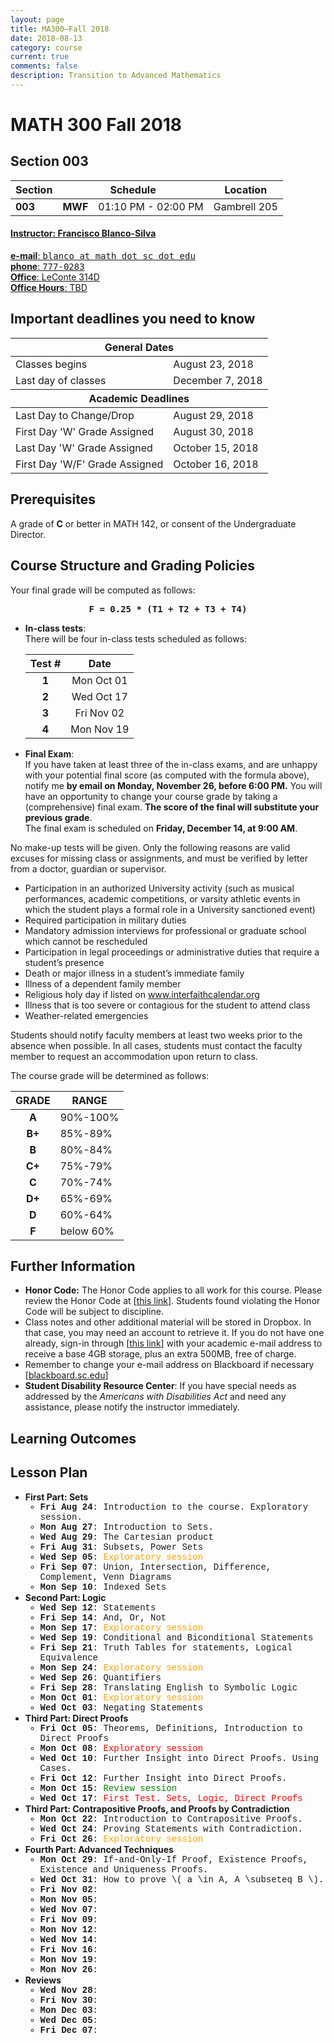 ```yaml
---
layout: page
title: MA300—Fall 2018
date: 2018-08-13 
category: course
current: true  
comments: false
description: Transition to Advanced Mathematics
---
```


# MATH 300 Fall 2018

## Section 003

<!-- Meeting Times -->

<div class="row">
	<div class="col-sm-2 col-lg-2"></div>
    <div class="col-sm-8 col-lg-8">
        <table class="table table-striped">
        <thead>
            <tr>
            	<th style="text-align:left;"><strong>Section</strong></th>
                <th style="text-align:center;" colspan="2"><strong>Schedule</strong></th>
                <th style="text-align:center;"><strong>Location</strong></th>
            </tr>
        </thead>
            <tr>
            	<td style="text-align:left;"><strong>003</strong></td>
                <td style="text-align:right;"><strong>MWF</strong></td>
                <td style="text-align:left;">01:10 PM - 02:00 PM</td>
                <td style="text-align:center;">Gambrell 205</td>
            </tr>
        </table>
    </div>
	<div class="col-sm-2 col-lg-2"></div>
</div>

<!-- Instructor information -->

<div class="row">
	<div class="col-sm-2 col-lg-2">
	</div>
	<div class="col-sm-8 col-lg-8">
		<div class="list-group">
            <a href="mailto:blanco@math.sc.edu" class="list-group-item">
                <h4 class="list-group-item-heading"><strong>Instructor</strong>: Francisco Blanco-Silva</h4>
                <p class="list-group-item-text">
                    <strong>e-mail</strong>: <tt>blanco at math dot sc dot edu</tt><br/>
                    <strong>phone</strong>: <tt>777-0283</tt><br/>
                    <strong>Office</strong>: LeConte 314D<br />
                    <strong>Office Hours</strong>: TBD
                </p>
            </a>
        </div>
	</div>	
	<div class="col-sm-2 col-lg-2">
	</div>
</div>



<!-- Textbook -->




## Important deadlines you need to know

<div class="row">
	<div class="col-sm-2 col-lg-2"></div>
	<div class="col-sm-8 col-lg-8">
		<table class="table table-striped">
			<thead>
				<tr>
					<th colspan="2">General Dates</th>
				</tr>
			</thead>
			<tbody>
				<tr>
					<td>Classes begins</td>
					<td>August 23, 2018</td>
				</tr>
				<tr>
					<td>Last day of classes</td>
					<td>December 7, 2018</td>
				</tr>
				<thead>
					<tr>
						<th colspan="2">Academic Deadlines</th>
					</tr>
				</thead>
				<tr>
					<td>Last Day to Change/Drop</td>
					<td>August 29, 2018</td>
				</tr>
				<tr>
					<td>First Day 'W' Grade Assigned</td>
					<td>August 30, 2018</td>
				</tr>
				<tr>
					<td>Last Day 'W' Grade Assigned</td>
					<td>October 15, 2018</td>
				</tr>
				<tr>
					<td>First Day 'W/F' Grade Assigned</td>
					<td>October 16, 2018</td>
				</tr>
			</tbody>
		</table>
	</div>
	<div class="col-sm-2 col-lg-2"></div>
</div>

## Prerequisites

A grade of **C** or better in MATH 142, or consent of the Undergraduate Director.

## Course Structure and Grading Policies

Your final grade will be computed as follows:

<div class="alert alert-warning" role="alert" style="text-align:center;">
    <strong><tt>F = 0.25 * (T1 + T2 + T3 + T4)</tt></strong>
</div>

<div class="row">
	<div class="col-sm-12 col-lg-12">
		<ul class="list-group">
			<li class="list-group-item">
			<strong>In-class tests</strong>:<br/>  
			There will be four in-class tests scheduled as follows:
				<div class="row">
					<div class="col-sm-4 col-lg-4">
					</div>
					<div class="col-sm-4 col-lg-4">
						<table class="table table-striped">
							<thead>
								<tr>
									<th>Test #</th>
									<th style="text-align: center;">Date</th>
								</tr>
							</thead>
							<tbody>
								<tr>
									<td align="center"><strong>1</strong></td>
									<td align="center">Mon Oct 01</td>
								</tr>
								<tr>
									<td align="center"><strong>2</strong></td>
									<td align="center">Wed Oct 17</td>
								</tr>
								<tr>
									<td align="center"><strong>3</strong></td>
									<td align="center">Fri Nov 02</td>
								</tr>
								<tr>
									<td align="center"><strong>4</strong></td>
									<td align="center">Mon Nov 19</td>
								</tr>
							</tbody>
						</table>
					</div>
					<div class="col-sm-4 col-lg-4">
					</div>
				</div>
			</li>
        	<li class="list-group-item">
        		<strong>Final Exam</strong>:<br/>
        		If you have taken at least three of the in-class exams, and are unhappy with your potential final score (as computed with the formula above), notify me <strong>by email on Monday, November 26, before 6:00 PM.</strong>  You will have an opportunity to change your course grade by taking a (comprehensive) final exam.  <strong>The score of the final will substitute your previous grade</strong>.<br/>
        		The final exam is scheduled on <strong>Friday, December 14, at 9:00 AM</strong>.
        	</li>
        </ul>
    </div>
</div>

<div class="alert alert-danger" role="alert">
    No make-up tests will be given. Only the following reasons are valid excuses for missing class or assignments, and must be verified by letter from a doctor, guardian or supervisor.
    <ul>
        <li> Participation in an authorized University activity (such as musical performances, academic competitions, or varsity athletic events in which the student plays a formal role in a University sanctioned event)</li>
        <li> Required participation in military duties</li>
        <li> Mandatory admission interviews for professional or graduate school which cannot be rescheduled</li>
        <li> Participation in legal proceedings or administrative duties that require a student’s presence</li>
        <li> Death or major illness in a student’s immediate family</li>
        <li> Illness of a dependent family member</li>
        <li> Religious holy day if listed on <a href="http://www.interfaithcalendar.org">www.interfaithcalendar.org</a></li>
        <li> Illness that is too severe or contagious for the student to attend class</li>
        <li> Weather-related emergencies</li>
    </ul>
    Students should notify faculty members at least two weeks prior to the absence when possible. In all cases, students must contact the faculty member to request an accommodation upon return to class.
</div>

The course grade will be determined as follows:

<div class="row">
    <div class="col-sm-4 col-lg-4">
    </div>
    <div class="col-sm-4 col-lg-4">
        <table class="table table-striped">
            <thead>
                <tr>
                    <th>GRADE</th>
                    <th>RANGE</th>
                </tr>
            </thead>
            <tbody>
                <tr>
                    <td align="center"><strong>A</strong></td>
                    <td>90%-100%</td>
                </tr>
                <tr>
                    <td align="center"><strong>B+</strong></td>
                    <td>85%-89%</td>
                </tr>
                <tr>
                    <td align="center"><strong>B</strong></td>
                    <td>80%-84%</td>
                </tr>
                <tr>
                    <td align="center"><strong>C+</strong></td>
                    <td>75%-79%</td>
                </tr>
                <tr>
                    <td align="center"><strong>C</strong></td>
                    <td>70%-74%</td>
                </tr>
                <tr>
                    <td align="center"><strong>D+</strong></td>
                    <td>65%-69%</td>
                </tr>
                <tr>
                    <td align="center"><strong>D</strong></td>
                    <td>60%-64%</td>
                </tr>
                <tr>
                    <td align="center"><strong>F</strong></td>
                    <td>below 60%</td>
                </tr>
            </tbody>
        </table>
    </div>
    <div class="col-sm-4 col-lg-4">
    </div>
</div>

## Further Information

<ul class="list-group">
    <li class="list-group-item">
    	<strong>Honor Code:</strong> The Honor Code applies to all work for this course.  Please review the Honor Code at [<a href="http://www.sc.edu/academicintegrity">this link</a>].  Students found violating the Honor Code will be subject to discipline.
    </li>
    <li class="list-group-item">
    	Class notes and other additional material will be stored in Dropbox. In that case, you may need an account to retrieve it. If you do not have one already, sign-in through [<a href="http://db.tt/Mtz4IUP">this link</a>] with your academic e-mail address to receive a base 4GB storage, plus an extra 500MB, free of charge.
    </li>
    <li class="list-group-item">
    	Remember to change your e-mail address on Blackboard if necessary [<a href="http://blackboard.sc.edu/">blackboard.sc.edu</a>]
    </li>
    <li class="list-group-item">
    	<strong>Student Disability Resource Center</strong>: If you have special needs as addressed by the <em>Americans with Disabilities Act</em> and need any assistance, please notify the instructor immediately.
    </li>
</ul>

## Learning Outcomes



<div class="well">
	<h2>Lesson Plan</h2>
	<ul class="list-group">
		<li class="list-group-item">
			<strong>First Part: Sets</strong>
			<ul style="font-family:Courier;" >
				<li>
					<strong>Fri Aug 24</strong>: Introduction to the course.  Exploratory session.
				</li>
				<li>
					<strong>Mon Aug 27</strong>: Introduction to Sets.
				</li>
				<li>
					<strong>Wed Aug 29</strong>: The Cartesian product
				</li>
				<li>
					<strong>Fri Aug 31</strong>: Subsets, Power Sets
				</li>
				<li>
					<strong>Wed Sep 05</strong>: <span style="color:orange;">Exploratory session</span>
				</li>
				<li>
					<strong>Fri Sep 07</strong>: Union, Intersection, Difference, Complement, Venn Diagrams
				</li>
				<li>
					<strong>Mon Sep 10</strong>: Indexed Sets
				</li>
			</ul>
		</li>
		<li class="list-group-item">
			<strong>Second Part: Logic</strong>			
			<ul style="font-family:Courier;">
				<li>
					<strong>Wed Sep 12</strong>: Statements
				</li>
				<li>
					<strong>Fri Sep 14</strong>: And, Or, Not
				</li>
				<li>
					<strong>Mon Sep 17</strong>: <span style="color:orange;">Exploratory session</span>
				</li>
				<li>
					<strong>Wed Sep 19</strong>: Conditional and Biconditional Statements
				</li>
				<li>
					<strong>Fri Sep 21</strong>: Truth Tables for statements, Logical Equivalence
				</li>
				<li>
					<strong>Mon Sep 24</strong>: <span style="color:orange;">Exploratory session</span>
				</li>
				<li>
					<strong>Wed Sep 26</strong>: Quantifiers
				</li>
				<li>
					<strong>Fri Sep 28</strong>: Translating English to Symbolic Logic
				</li>
				<li>
					<strong>Mon Oct 01</strong>: <span style="color:orange;">Exploratory session</span>
				</li>
				<li>
					<strong>Wed Oct 03</strong>: Negating Statements
				</li>
			</ul>
		<li class="list-group-item">
			<strong>Third Part: Direct Proofs</strong>
			<ul style="font-family:Courier;">
				<li>
					<strong>Fri Oct 05</strong>: Theorems, Definitions, Introduction to Direct Proofs
				</li>
				<li>
					<strong>Mon Oct 08</strong>: <span style="color:red;">Exploratory session</span>
				</li>
				<li>
					<strong>Wed Oct 10</strong>: Further Insight into Direct Proofs. Using Cases.
				</li>
				<li>
					<strong>Fri Oct 12</strong>: Further Insight into Direct Proofs.
				</li>
				<li>
					<strong>Mon Oct 15</strong>: <span style="color:green;">Review session</span>
				</li>
				<li>
					<strong>Wed Oct 17</strong>: <span style="color:red;">First Test. Sets, Logic, Direct Proofs</span>
				</li>
			</ul>
		<li class="list-group-item">
			<strong>Third Part: Contrapositive Proofs, and Proofs by Contradiction</strong>
			<ul style="font-family:Courier;" >				
				<li>
					<strong>Mon Oct 22</strong>: Introduction to Contrapositive Proofs. 
				</li>
				<li>
					<strong>Wed Oct 24</strong>: Proving Statements with Contradiction.
				</li>
				<li>
					<strong>Fri Oct 26</strong>: <span style="color:orange;">Exploratory session</span>
				</li>
			</ul>
		<li class="list-group-item">
			<strong>Fourth Part: Advanced Techniques</strong>
			<ul style="font-family:Courier;" >				
				<li>
					<strong>Mon Oct 29</strong>: If-and-Only-If Proof, Existence Proofs, Existence and Uniqueness Proofs.
				</li>
				<li>
					<strong>Wed Oct 31</strong>: How to prove \( a \in A, A \subseteq B \). 
				</li>
				<li>
					<strong>Fri Nov 02</strong>: 
				</li>
				<li>
					<strong>Mon Nov 05</strong>: 
				</li>
				<li>
					<strong>Wed Nov 07</strong>: 
				</li>
				<li>
					<strong>Fri Nov 09</strong>: 
				</li>
				<li>
					<strong>Mon Nov 12</strong>: 
				</li>
				<li>
					<strong>Wed Nov 14</strong>: 
				</li>
				<li>
					<strong>Fri Nov 16</strong>: 
				</li>
				<li>
					<strong>Mon Nov 19</strong>: 
				</li>
				<li>
					<strong>Mon Nov 26</strong>: 
				</li>
			</ul>
		</li>
		<li class="list-group-item">
			<strong>Reviews</strong>
			<ul style="font-family:Courier;" >
				<li>	
					<strong>Wed Nov 28</strong>: 
				</li>
				<li>
					<strong>Fri Nov 30</strong>: 
				</li>
				<li>
					<strong>Mon Dec 03</strong>:  
				</li>
				<li>
					<strong>Wed Dec 05</strong>: 
				</li>
				<li>
					<strong>Fri Dec 07</strong>: 
				</li>
			</ul>
		</li>
	</ul>
</div>
